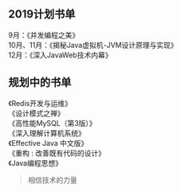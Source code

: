 ## 2019计划书单
9月：《并发编程之美》  
10月、11月：《揭秘Java虚拟机-JVM设计原理与实现》  
12月：《深入JavaWeb技术内幕》  

## 规划中的书单
《Redis开发与运维》  
《设计模式之禅》  
《高性能MySQL（第3版）》  
《深入理解计算机系统》  
《Effective Java 中文版》  
《重构 : 改善既有代码的设计》  
《Java编程思想》  

> 相信技术的力量